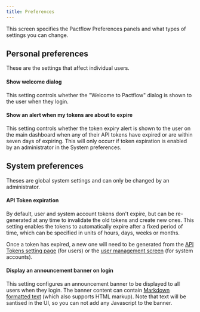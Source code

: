 ```yaml
---
title: Preferences
---
```


This screen specifies the Pactflow Preferences panels and what types of settings you can change.

## Personal preferences

These are the settings that affect individual users.

#### Show welcome dialog

This setting controls whether the "Welcome to Pactflow" dialog is shown to the user when they login.

#### Show an alert when my tokens are about to expire

This setting controls whether the token expiry alert is shown to the user on the main dashboard when any of their
API tokens have expired or are within seven days of expiring. This will only occurr if token expiration is enabled
by an administrator in the System preferences.

## System preferences

Theses are global system settings and can only be changed by an administrator.

#### API Token expiration

By default, user and system account tokens don't expire, but can be re-generated at any time to invalidate the old tokens 
and create new ones. This setting enables the tokens to automatically expire after a fixed period of time, which can be
specified in units of hours, days, weeks or months.

Once a token has expired, a new one will need to be generated from the [API Tokens setting page](./api-tokens) (for users) or the [user
management screen](./users#system-accounts) (for system accounts).

#### Display an announcement banner on login

This setting configures an announcement banner to be displayed to all users when they login. The banner content can contain [Markdown
formatted text](https://commonmark.org/help/) (which also supports HTML markup). Note that text will be santised in the UI, so you
can not add any Javascript to the banner.
